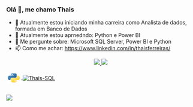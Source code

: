 ### Olá 👋, me chamo Thais


- 🔭 Atualmente estou iniciando minha carreira como Analista de dados, formada em Banco de Dados
- 🌱 Atualmente estou aprnedndo: Python e Power BI
- 💬 Me pergunte sobre: Microsoft SQL Server, Power BI e Python
- 📫 Como me achar: https://www.linkedin.com/in/thaisferreiras/

<div align="center">
  <a href="https://github.com/thaisferreiras">
  <img height="180em" src="https://github-readme-stats.vercel.app/api?username=thaisferreiras&show_icons=true&theme=cobalt&include_all_commits=true&count_private=true"/>
  <img height="180em" src="https://github-readme-stats.vercel.app/api/top-langs/?username=thaisferreiras&layout=compact&langs_count=7&theme=cobalt"/>
</div>
  
  <div style="display: inline_block"><br>
  <img align="center" alt="Thais-Python" height="30" width="40" src="https://raw.githubusercontent.com/devicons/devicon/master/icons/python/python-original.svg">
  <img align="center" alt="Thais-SQL" height="30" width="40" src="https://cdn.jsdelivr.net/gh/devicons/devicon/icons/microsoftsqlserver/microsoftsqlserver-plain-wordmark.svg" />


  </div>
    
   ##

<div> 
  
  <a href="https://www.linkedin.com/in/thaisferreiras/" target="_blank"><img src="https://img.shields.io/badge/-LinkedIn-%230077B5?style=for-the-badge&logo=linkedin&logoColor=white" target="_blank"></a> 
